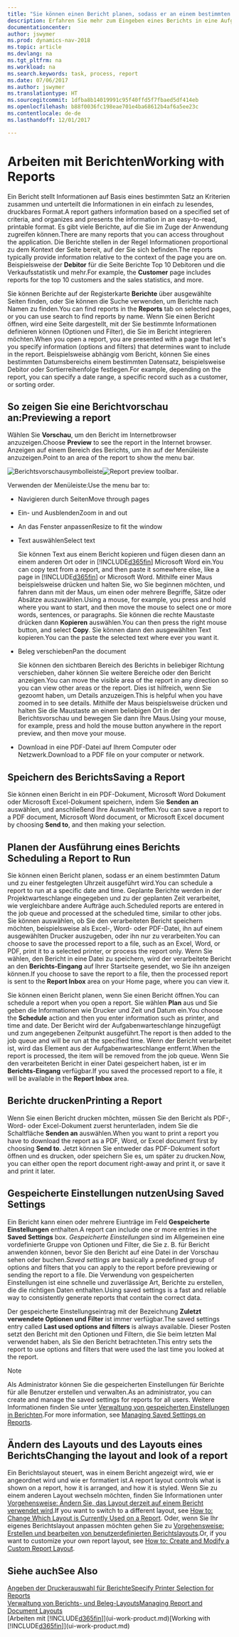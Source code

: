 ```yaml
---
title: "Sie können einen Bericht planen, sodass er an einem bestimmten Datum und zu einer festgelegten Uhrzeit ausgeführt wird."
description: Erfahren Sie mehr zum Eingeben eines Berichts in eine Aufgabenwarteschlange und das Planen der Verarbeitung an einem bestimmten Datum und Uhrzeit.
documentationcenter: 
author: jswymer
ms.prod: dynamics-nav-2018
ms.topic: article
ms.devlang: na
ms.tgt_pltfrm: na
ms.workload: na
ms.search.keywords: task, process, report
ms.date: 07/06/2017
ms.author: jswymer
ms.translationtype: HT
ms.sourcegitcommit: 1dfba8b14019991c95f40ffd5f7fbaed5df414eb
ms.openlocfilehash: b88f0036fc198eae701e4ba68612b4af6a5ee23c
ms.contentlocale: de-de
ms.lasthandoff: 12/01/2017

---
```

# <a name="working-with-reports"></a><span data-ttu-id="be686-103">Arbeiten mit Berichten</span><span class="sxs-lookup"><span data-stu-id="be686-103">Working with Reports</span></span>
<span data-ttu-id="be686-104">Ein Bericht stellt Informationen auf Basis eines bestimmten Satz an Kriterien zusammen und unterteilt die Informationen in ein einfach zu lesendes, druckbares Format.</span><span class="sxs-lookup"><span data-stu-id="be686-104">A report gathers information based on a specified set of criteria, and organizes and presents the information in an easy-to-read, printable format.</span></span> <span data-ttu-id="be686-105">Es gibt viele Berichte, auf die Sie im Zuge der Anwendung zugreifen können.</span><span class="sxs-lookup"><span data-stu-id="be686-105">There are many reports that you can access throughout the application.</span></span> <span data-ttu-id="be686-106">Die Berichte stellen in der Regel Informationen proportional zu dem Kontext der Seite bereit, auf der Sie sich befinden.</span><span class="sxs-lookup"><span data-stu-id="be686-106">The reports typically provide information relative to the context of the page you are on.</span></span> <span data-ttu-id="be686-107">Beispielsweise der **Debitor** für die Seite Berichte Top 10 Debitoren und die Verkaufsstatistik und mehr.</span><span class="sxs-lookup"><span data-stu-id="be686-107">For example, the **Customer** page includes reports for the top 10 customers and the sales statistics, and more.</span></span>

<span data-ttu-id="be686-108">Sie können Berichte auf der Registerkarte **Berichte** über ausgewählte Seiten finden, oder Sie können die Suche verwenden, um Berichte nach Namen zu finden.</span><span class="sxs-lookup"><span data-stu-id="be686-108">You can find reports in the **Reports** tab on selected pages, or you can use search to find reports by name.</span></span> <span data-ttu-id="be686-109">Wenn Sie einen Bericht öffnen, wird eine Seite dargestellt, mit der Sie bestimmte Informationen definieren können (Optionen und Filter), die Sie im Bericht integrieren möchten.</span><span class="sxs-lookup"><span data-stu-id="be686-109">When you open a report, you are presented with a page that let's you specify information (options and filters) that determines want to include in the report.</span></span> <span data-ttu-id="be686-110">Beispielsweise abhängig vom Bericht, können Sie eines bestimmten Datumsbereichs einem bestimmten Datensatz, beispielsweise Debitor oder Sortierreihenfolge festlegen.</span><span class="sxs-lookup"><span data-stu-id="be686-110">For example, depending on the report, you can specify a date range, a specific record such as a customer, or sorting order.</span></span>

## <a name="previewing-a-report"></a><span data-ttu-id="be686-111">So zeigen Sie eine Berichtvorschau an:</span><span class="sxs-lookup"><span data-stu-id="be686-111">Previewing a report</span></span>
<span data-ttu-id="be686-112">Wählen Sie **Vorschau**, um den Bericht im Internetbrowser anzuzeigen.</span><span class="sxs-lookup"><span data-stu-id="be686-112">Choose **Preview** to see the report in the Internet browser.</span></span> <span data-ttu-id="be686-113">Anzeigen auf einem Bereich des Berichts, um ihn auf der Menüleiste anzuzeigen.</span><span class="sxs-lookup"><span data-stu-id="be686-113">Point to an area of the report to show the menu bar.</span></span>  

<span data-ttu-id="be686-114">![Berichtsvorschausymbolleiste](media/report_viewer.png "Berichtsvorschausymbolleiste")</span><span class="sxs-lookup"><span data-stu-id="be686-114">![Report preview toolbar](media/report_viewer.png "Report preview toolbar").</span></span>

<span data-ttu-id="be686-115">Verwenden der Menüleiste:</span><span class="sxs-lookup"><span data-stu-id="be686-115">Use the menu bar to:</span></span>

-   <span data-ttu-id="be686-116">Navigieren durch Seiten</span><span class="sxs-lookup"><span data-stu-id="be686-116">Move through pages</span></span>
-   <span data-ttu-id="be686-117">Ein- und Ausblenden</span><span class="sxs-lookup"><span data-stu-id="be686-117">Zoom in and out</span></span>
-   <span data-ttu-id="be686-118">An das Fenster anpassen</span><span class="sxs-lookup"><span data-stu-id="be686-118">Resize to fit the window</span></span>
-   <span data-ttu-id="be686-119">Text auswählen</span><span class="sxs-lookup"><span data-stu-id="be686-119">Select text</span></span>

    <span data-ttu-id="be686-120">Sie können Text aus einem Bericht kopieren und fügen diesen dann an einem anderen Ort oder in [!INCLUDE[d365fin](includes/d365fin_md.md)] Microsoft Word ein.</span><span class="sxs-lookup"><span data-stu-id="be686-120">You can copy text from a report, and then paste it somewhere else, like a page in [!INCLUDE[d365fin](includes/d365fin_md.md)] or Microsoft Word.</span></span>  <span data-ttu-id="be686-121">Mithilfe einer Maus beispielsweise drücken und halten Sie, wo Sie beginnen möchten, und fahren dann mit der Maus, um einen oder mehrere Begriffe, Sätze oder Absätze auszuwählen.</span><span class="sxs-lookup"><span data-stu-id="be686-121">Using a mouse, for example, you press and hold where you want to start, and then move the mouse to select one or more words, sentences, or paragraphs.</span></span> <span data-ttu-id="be686-122">Sie können die rechte Maustaste drücken dann **Kopieren** auswählen.</span><span class="sxs-lookup"><span data-stu-id="be686-122">You can then press the right mouse button, and select **Copy**.</span></span> <span data-ttu-id="be686-123">Sie können dann den ausgewählten Text kopieren.</span><span class="sxs-lookup"><span data-stu-id="be686-123">You can the paste the selected text where ever you want it.</span></span>
-   <span data-ttu-id="be686-124">Beleg verschieben</span><span class="sxs-lookup"><span data-stu-id="be686-124">Pan the document</span></span>

    <span data-ttu-id="be686-125">Sie können den sichtbaren Bereich des Berichts in beliebiger Richtung verschieben, daher können Sie weitere Bereiche oder den Bericht anzeigen.</span><span class="sxs-lookup"><span data-stu-id="be686-125">You can move the visible area of the report in any direction so you can view other areas or the report.</span></span> <span data-ttu-id="be686-126">Dies ist hilfreich, wenn Sie gezoomt haben, um Details anzuzeigen.</span><span class="sxs-lookup"><span data-stu-id="be686-126">This is helpful when you have zoomed in to see details.</span></span>  <span data-ttu-id="be686-127">Mithilfe der Maus beispielsweise drücken und halten Sie die Maustaste an einem beliebigen Ort in der  Berichtsvorschau und bewegen Sie dann Ihre Maus.</span><span class="sxs-lookup"><span data-stu-id="be686-127">Using your mouse, for example, press and hold the mouse button anywhere in the report preview, and then move your mouse.</span></span>

-   <span data-ttu-id="be686-128">Download in eine PDF-Datei auf Ihrem Computer oder Netzwerk.</span><span class="sxs-lookup"><span data-stu-id="be686-128">Download to a PDF file on your computer or network.</span></span>


## <a name="saving-a-report"></a><span data-ttu-id="be686-129">Speichern des Berichts</span><span class="sxs-lookup"><span data-stu-id="be686-129">Saving a Report</span></span>
<span data-ttu-id="be686-130">Sie können einen Bericht in ein PDF-Dokument, Microsoft Word Dokument oder Microsoft Excel-Dokument speichern, indem Sie **Senden an** auswählen, und anschließend Ihre Auswahl treffen.</span><span class="sxs-lookup"><span data-stu-id="be686-130">You can save a report to a PDF document, Microsoft Word document, or Microsoft Excel document by choosing **Send to**, and then making your selection.</span></span> 

## <span data-ttu-id="be686-131"><a name="ScheduleReport"></a>Planen der Ausführung eines Berichts</span><span class="sxs-lookup"><span data-stu-id="be686-131"><a name="ScheduleReport"></a> Scheduling a Report to Run</span></span>
<span data-ttu-id="be686-132">Sie können einen Bericht planen, sodass er an einem bestimmten Datum und zu einer festgelegten Uhrzeit ausgeführt wird.</span><span class="sxs-lookup"><span data-stu-id="be686-132">You can schedule a report to run at a specific date and time.</span></span> <span data-ttu-id="be686-133">Geplante Berichte werden in der Projektwarteschlange eingegeben und zu der geplanten Zeit verarbeitet, wie vergleichbare andere Aufträge auch.</span><span class="sxs-lookup"><span data-stu-id="be686-133">Scheduled reports are entered in the job queue and processed at the scheduled time, similar to other jobs.</span></span> <span data-ttu-id="be686-134">Sie können auswählen, ob Sie den verarbeiteten Bericht speichern möchten, beispielsweise als Excel-, Word- oder PDF-Datei, ihn auf einem ausgewählten Drucker auszugeben, oder ihn nur zu verarbeiten.</span><span class="sxs-lookup"><span data-stu-id="be686-134">You can choose to save the processed report to a file, such as an Excel, Word, or PDF, print it to a selected printer, or process the report only.</span></span> <span data-ttu-id="be686-135">Wenn Sie wählen, den Bericht in eine Datei zu speichern, wird der verarbeitete Bericht an den **Berichts-Eingang** auf Ihrer Startseite gesendet, wo Sie ihn anzeigen können.</span><span class="sxs-lookup"><span data-stu-id="be686-135">If you choose to save the report to a file, then the processed report is sent to the **Report Inbox** area on your Home page, where you can view it.</span></span>

<span data-ttu-id="be686-136">Sie können einen Bericht planen, wenn Sie einen Bericht öffnen.</span><span class="sxs-lookup"><span data-stu-id="be686-136">You can schedule a report when you open a report.</span></span> <span data-ttu-id="be686-137">Sie wählen **Plan** aus und Sie geben die Informationen wie Drucker und Zeit und Datum ein.</span><span class="sxs-lookup"><span data-stu-id="be686-137">You choose the **Schedule** action and then you enter information such as printer, and time and date.</span></span> <span data-ttu-id="be686-138">Der Bericht wird der Aufgabenwarteschlange hinzugefügt und zum angegebenen Zeitpunkt ausgeführt.</span><span class="sxs-lookup"><span data-stu-id="be686-138">The report is then added to the job queue and will be run at the specified time.</span></span> <span data-ttu-id="be686-139">Wenn der Bericht verarbeitet ist, wird das Element aus der Aufgabenwarteschlange entfernt.</span><span class="sxs-lookup"><span data-stu-id="be686-139">When the report is processed, the item will be removed from the job queue.</span></span> <span data-ttu-id="be686-140">Wenn Sie den verarbeiteten Bericht in einer Datei gespeichert haben, ist er im **Berichts-Eingang** verfügbar.</span><span class="sxs-lookup"><span data-stu-id="be686-140">If you saved the processed report to a file, it will be available in the **Report Inbox** area.</span></span>

## <span data-ttu-id="be686-141"><a name="PrintReport"></a>Berichte drucken</span><span class="sxs-lookup"><span data-stu-id="be686-141"><a name="PrintReport"></a>Printing a Report</span></span>
<span data-ttu-id="be686-142">Wenn Sie einen Bericht drucken möchten, müssen Sie den Bericht als PDF-, Word- oder Excel-Dokument zuerst herunterladen, indem Sie die Schaltfläche **Senden an** auswählen.</span><span class="sxs-lookup"><span data-stu-id="be686-142">When you want to print a report you have to download the report as a PDF, Word, or Excel document first by choosing **Send to**.</span></span> <span data-ttu-id="be686-143">Jetzt können Sie entweder das PDF-Dokument sofort öffnen und es drucken, oder speichern Sie es, um später zu drucken.</span><span class="sxs-lookup"><span data-stu-id="be686-143">Now, you can either open the report document right-away and print it, or save it and print it later.</span></span>

## <a name="using-saved-settings"></a><span data-ttu-id="be686-144">Gespeicherte Einstellungen nutzen</span><span class="sxs-lookup"><span data-stu-id="be686-144">Using Saved Settings</span></span>
<span data-ttu-id="be686-145">Ein Bericht kann einen oder mehrere Eiunträge im Feld **Gespeicherte Einstellungen** enthalten.</span><span class="sxs-lookup"><span data-stu-id="be686-145">A report can include one or more entries in the **Saved Settings** box.</span></span> <span data-ttu-id="be686-146">*Gespeicherte Einstellungen* sind im Allgemeinen eine vordefinierte Gruppe von Optionen und Filter, die Sie z. B. für Bericht anwenden können, bevor Sie den Bericht auf eine Datei in der Vorschau sehen oder buchen.</span><span class="sxs-lookup"><span data-stu-id="be686-146">*Saved settings* are basically a predefined group of options and filters that you can apply to the report before previewing or sending the report to a file.</span></span> <span data-ttu-id="be686-147">Die Verwendung von gespeicherten Einstellungen ist eine schnelle und zuverlässige Art, Berichte zu erstellen, die die richtigen Daten enthalten.</span><span class="sxs-lookup"><span data-stu-id="be686-147">Using saved settings is a fast and reliable way to consistently generate reports that contain the correct data.</span></span>

<span data-ttu-id="be686-148">Der gespeicherte Einstellungseintrag mit der Bezeichnung **Zuletzt verwendete Optionen und Filter** ist immer verfügbar.</span><span class="sxs-lookup"><span data-stu-id="be686-148">The saved settings entry called **Last used options and filters** is always available.</span></span> <span data-ttu-id="be686-149">Dieser Posten setzt den Bericht mit den Optionen und Filtern, die Sie beim letzten Mal verwendet haben, als Sie den Bericht betrachteten.</span><span class="sxs-lookup"><span data-stu-id="be686-149">This entry sets the report to use options and filters that were used the last time you looked at the report.</span></span>

>[!NOTE]
><span data-ttu-id="be686-150">Als Administrator können Sie die gespeicherten Einstellungen für Berichte für alle Benutzer erstellen und verwalten.</span><span class="sxs-lookup"><span data-stu-id="be686-150">As an administrator, you can create and manage the saved settings for reports for all users.</span></span> <span data-ttu-id="be686-151">Weitere Informationen finden Sie unter [Verwaltung von gespeicherten Einstellungen in Berichten](reports-saving-reusing-settings.md).</span><span class="sxs-lookup"><span data-stu-id="be686-151">For more information, see [Managing Saved Settings on Reports](reports-saving-reusing-settings.md).</span></span>

## <a name="changing-the-layout-and-look-of-a-report"></a><span data-ttu-id="be686-152">Ändern des Layouts und des Layouts eines Berichts</span><span class="sxs-lookup"><span data-stu-id="be686-152">Changing the layout and look of a report</span></span>
<span data-ttu-id="be686-153">Ein Berichtslayout steuert, was in einem Bericht angezeigt wird, wie er angeordnet wird und wie er formatiert ist.</span><span class="sxs-lookup"><span data-stu-id="be686-153">A report layout controls what is shown on a report, how it is arranged, and how it is styled.</span></span> <span data-ttu-id="be686-154">Wenn Sie zu einem anderen Layout wechseln möchten, finden Sie Informationen unter [Vorgehensweise: Ändern Sie, das Layout derzeit auf einem Bericht verwendet wird](ui-how-change-layout-currently-used-report.md).</span><span class="sxs-lookup"><span data-stu-id="be686-154">If you want to switch to a different layout, see [How to: Change Which Layout is Currently Used on a Report](ui-how-change-layout-currently-used-report.md).</span></span> <span data-ttu-id="be686-155">Oder, wenn Sie Ihr eigenes Berichtslayout anpassen möchten gehen Sie zu [Vorgehensweise: Erstellen und bearbeiten von benutzerdefinierten Berichtslayouts](ui-how-create-custom-report-layout.md).</span><span class="sxs-lookup"><span data-stu-id="be686-155">Or, if you want to customize your own report layout, see [How to: Create and Modify a Custom Report Layout](ui-how-create-custom-report-layout.md).</span></span>

## <a name="see-also"></a><span data-ttu-id="be686-156">Siehe auch</span><span class="sxs-lookup"><span data-stu-id="be686-156">See Also</span></span>
[<span data-ttu-id="be686-157">Angeben der Druckerauswahl für Berichte</span><span class="sxs-lookup"><span data-stu-id="be686-157">Specify Printer Selection for Reports</span></span>](ui-specify-printer-selection-reports.md)  
[<span data-ttu-id="be686-158">Verwaltung von Berichts- und Beleg-Layouts</span><span class="sxs-lookup"><span data-stu-id="be686-158">Managing Report and Document Layouts</span></span>](ui-manage-report-layouts.md)  
<span data-ttu-id="be686-159">[Arbeiten mit [!INCLUDE[d365fin](includes/d365fin_md.md)]](ui-work-product.md)</span><span class="sxs-lookup"><span data-stu-id="be686-159">[Working with [!INCLUDE[d365fin](includes/d365fin_md.md)]](ui-work-product.md)</span></span>

